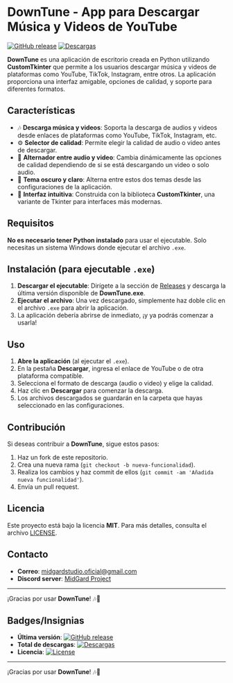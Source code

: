# DownTune - App para Descargar Música y Videos de YouTube

[![GitHub release](https://img.shields.io/github/release/MidGardStd/DownTune.svg)](https://github.com/MidGardStd/DownTune/releases)
[![Descargas](https://img.shields.io/github/downloads/MidGardStd/DownTune/total.svg)](https://github.com/MidGardStd/DownTune/releases)

**DownTune** es una aplicación de escritorio creada en Python utilizando **CustomTkinter** que permite a los usuarios descargar música y videos de plataformas como YouTube, TikTok, Instagram, entre otros. La aplicación proporciona una interfaz amigable, opciones de calidad, y soporte para diferentes formatos.

## Características

- 🎶 **Descarga música y videos**: Soporta la descarga de audios y videos desde enlaces de plataformas como YouTube, TikTok, Instagram, etc.
- ⚙️ **Selector de calidad**: Permite elegir la calidad de audio o video antes de descargar.
- 🔄 **Alternador entre audio y video**: Cambia dinámicamente las opciones de calidad dependiendo de si se está descargando un video o solo audio.
- 🌙 **Tema oscuro y claro**: Alterna entre estos dos temas desde las configuraciones de la aplicación.
- 🧭 **Interfaz intuitiva**: Construida con la biblioteca **CustomTkinter**, una variante de Tkinter para interfaces más modernas.

## Requisitos

**No es necesario tener Python instalado** para usar el ejecutable. Solo necesitas un sistema Windows donde ejecutar el archivo `.exe`.

## Instalación (para ejecutable `.exe`)

1. **Descargar el ejecutable**: Dirígete a la sección de [Releases](https://github.com/tuusuario/DownTune/releases) y descarga la última versión disponible de **DownTune.exe**.
2. **Ejecutar el archivo**: Una vez descargado, simplemente haz doble clic en el archivo `.exe` para abrir la aplicación.
3. La aplicación debería abrirse de inmediato, ¡y ya podrás comenzar a usarla!

## Uso

1. **Abre la aplicación** (al ejecutar el `.exe`).
2. En la pestaña **Descargar**, ingresa el enlace de YouTube o de otra plataforma compatible.
3. Selecciona el formato de descarga (audio o video) y elige la calidad.
4. Haz clic en **Descargar** para comenzar la descarga.
5. Los archivos descargados se guardarán en la carpeta que hayas seleccionado en las configuraciones.

## Contribución

Si deseas contribuir a **DownTune**, sigue estos pasos:

1. Haz un fork de este repositorio.
2. Crea una nueva rama (`git checkout -b nueva-funcionalidad`).
3. Realiza los cambios y haz commit de ellos (`git commit -am 'Añadida nueva funcionalidad'`).
4. Envía un pull request.

## Licencia

Este proyecto está bajo la licencia **MIT**. Para más detalles, consulta el archivo [LICENSE](LICENSE).

## Contacto

- **Correo**: midgardstudio.oficial@gmail.com
- **Discord server**: [MidGard Project](https://discord.gg/MWcBjHQte7)

---

¡Gracias por usar **DownTune**! 🎶🎥

## Badges/Insignias

- **Última versión**: [![GitHub release](https://img.shields.io/github/release/tuusuario/DownTune.svg)](https://github.com/tuusuario/DownTune/releases)
- **Total de descargas**: [![Descargas](https://img.shields.io/github/downloads/tuusuario/DownTune/total.svg)](https://github.com/tuusuario/DownTune/releases)
- **Licencia**: [![License](https://img.shields.io/github/license/tuusuario/DownTune.svg)](https://github.com/tuusuario/DownTune/blob/main/LICENSE)

---

¡Gracias por usar **DownTune**! 🎶🎥
